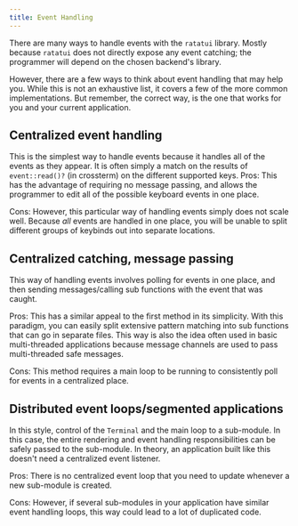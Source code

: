 ```yaml
---
title: Event Handling
---
```


There are many ways to handle events with the `ratatui` library. Mostly because `ratatui` does not
directly expose any event catching; the programmer will depend on the chosen backend's library.

However, there are a few ways to think about event handling that may help you. While this is not an
exhaustive list, it covers a few of the more common implementations. But remember, the correct way,
is the one that works for you and your current application.

## Centralized event handling

This is the simplest way to handle events because it handles all of the events as they appear. It is
often simply a match on the results of `event::read()?` (in crossterm) on the different supported
keys. Pros: This has the advantage of requiring no message passing, and allows the programmer to
edit all of the possible keyboard events in one place.

Cons: However, this particular way of handling events simply does not scale well. Because _all_
events are handled in one place, you will be unable to split different groups of keybinds out into
separate locations.

## Centralized catching, message passing

This way of handling events involves polling for events in one place, and then sending
messages/calling sub functions with the event that was caught.

Pros: This has a similar appeal to the first method in its simplicity. With this paradigm, you can
easily split extensive pattern matching into sub functions that can go in separate files. This way
is also the idea often used in basic multi-threaded applications because message channels are used
to pass multi-threaded safe messages.

Cons: This method requires a main loop to be running to consistently poll for events in a
centralized place.

## Distributed event loops/segmented applications

In this style, control of the `Terminal` and the main loop to a sub-module. In this case, the entire
rendering and event handling responsibilities can be safely passed to the sub-module. In theory, an
application built like this doesn't need a centralized event listener.

Pros: There is no centralized event loop that you need to update whenever a new sub-module is
created.

Cons: However, if several sub-modules in your application have similar event handling loops, this
way could lead to a lot of duplicated code.
